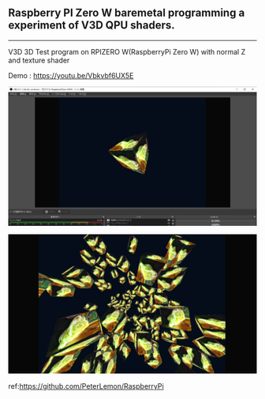 ## Raspberry PI Zero W baremetal programming a experiment of V3D QPU shaders.
----

V3D 3D Test program on RPIZERO W(RaspberryPi Zero W) with normal Z and texture shader

Demo : https://youtu.be/Vbkvbf6UX5E


![picture](https://github.com/kumaashi/RaspberryPI/blob/master/image/rpizero_v3d_tex_06.png "Raspberry Pi Zero W V3D texture demo")


![picture](https://github.com/kumaashi/RaspberryPI/blob/master/image/rpizero_v3d_tex_06_02.png "Raspberry Pi Zero W V3D texture demo 2")


ref:https://github.com/PeterLemon/RaspberryPi



